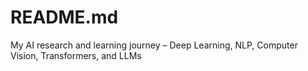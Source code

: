 # README.md
My AI research and learning journey – Deep Learning, NLP, Computer Vision, Transformers, and LLMs
